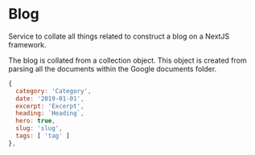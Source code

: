 # Blog

Service to collate all things related to construct a blog on a NextJS framework.

The blog is collated from a collection object. This object is created from
parsing all the documents within the Google documents folder.

```javascript
{
  category: 'Category',
  date: '2019-01-01',
  excerpt: 'Excerpt',
  heading: `Heading`,
  hero: true,
  slug: 'slug',
  tags: [ 'tag' ]
},
```
